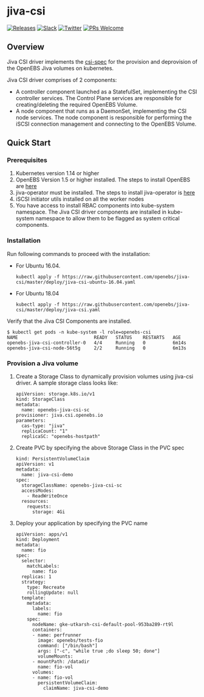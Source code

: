 # jiva-csi

[![Releases](https://img.shields.io/github/release/openebs/openebs/all.svg?style=flat-square)](https://github.com/openebs/openebs/releases)
[![Slack](https://img.shields.io/badge/chat!!!-slack-ff1493.svg?style=flat-square)]( https://openebs-community.slack.com)
[![Twitter](https://img.shields.io/twitter/follow/openebs.svg?style=social&label=Follow)](https://twitter.com/intent/follow?screen_name=openebs)
[![PRs Welcome](https://img.shields.io/badge/PRs-welcome-brightgreen.svg?style=flat-square)](https://github.com/openebs/openebs/blob/master/CONTRIBUTING.md)



## Overview

Jiva CSI driver implements the [csi-spec](https://github.com/container-storage-interface/spec/blob/master/spec.md) for
the provision and deprovision of the OpenEBS Jiva volumes on kubernetes.

Jiva CSI driver comprises of 2 components:
- A controller component launched as a StatefulSet,
  implementing the CSI controller services. The Control Plane
  services are responsible for creating/deleting the required
  OpenEBS Volume.
- A node component that runs as a DaemonSet,
  implementing the CSI node services. The node component is
  responsible for performing the iSCSI connection management and
  connecting to the OpenEBS Volume.

## Quick Start

### Prerequisites

1. Kubernetes version 1.14 or higher
2. OpenEBS Version 1.5 or higher installed.
   The steps to install OpenEBS are [here](https://docs.openebs.io/docs/next/quickstart.html)
3. jiva-operator must be installed.
   The steps to install jiva-operator is [here](https://github.com/openebs/jiva-operator/blob/master/README.md)
4. iSCSI initiator utils installed on all the worker nodes
5. You have access to install RBAC components into kube-system namespace.
   The Jiva CSI driver components are installed in kube-system
   namespace to allow them to be flagged as system critical components.

### Installation

Run following commands to proceed with the installation:
- For Ubuntu 16.04.
  ```
  kubectl apply -f https://raw.githubusercontent.com/openebs/jiva-csi/master/deploy/jiva-csi-ubuntu-16.04.yaml
  ```

- For Ubuntu 18.04
  ```
  kubectl apply -f https://raw.githubusercontent.com/openebs/jiva-csi/master/deploy/jiva-csi.yaml
  ```

Verify that the Jiva CSI Components are installed.

```
$ kubectl get pods -n kube-system -l role=openebs-csi
NAME                            READY   STATUS    RESTARTS   AGE
openebs-jiva-csi-controller-0   4/4     Running   0          6m14s
openebs-jiva-csi-node-56t5g     2/2     Running   0          6m13s

```

### Provision a Jiva volume

1. Create a Storage Class to dynamically provision volumes
   using jiva-csi driver. A sample storage class looks like:
   ```
   apiVersion: storage.k8s.io/v1
   kind: StorageClass
   metadata:
     name: openebs-jiva-csi-sc
   provisioner: jiva.csi.openebs.io
   parameters:
     cas-type: "jiva"
     replicaCount: "1"
     replicaSC: "openebs-hostpath"
   ```
2. Create PVC by specifying the above Storage Class in the PVC spec
   ```
   kind: PersistentVolumeClaim
   apiVersion: v1
   metadata:
     name: jiva-csi-demo
   spec:
     storageClassName: openebs-jiva-csi-sc
     accessModes:
       - ReadWriteOnce
     resources:
       requests:
         storage: 4Gi
   ```
3. Deploy your application by specifying the PVC name
   ```
   apiVersion: apps/v1
   kind: Deployment
   metadata:
     name: fio
   spec:
     selector:
       matchLabels:
         name: fio
     replicas: 1
     strategy:
       type: Recreate
       rollingUpdate: null
     template:
       metadata:
         labels:
           name: fio
       spec:
         nodeName: gke-utkarsh-csi-default-pool-953ba289-rt9l
         containers:
         - name: perfrunner
           image: openebs/tests-fio
           command: ["/bin/bash"]
           args: ["-c", "while true ;do sleep 50; done"]
           volumeMounts:
         - mountPath: /datadir
           name: fio-vol
         volumes:
         - name: fio-vol
           persistentVolumeClaim:
             claimName: jiva-csi-demo
   ```
